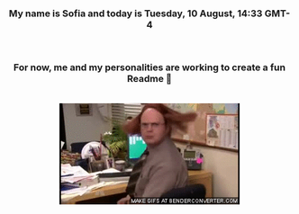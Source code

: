 


<div align="center">
<h3 >My name is Sofia and today is Tuesday, 10 August, 14:33 GMT-4</h3><br>
<h3 >For now, me and my personalities are working to create a fun Readme 👋
</h3><br>
<img src='img/dwight.gif' alt='working...'/>
</div>
